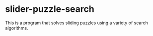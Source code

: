 slider-puzzle-search
====================

This is a program that solves sliding puzzles using a variety of search algorithms.
